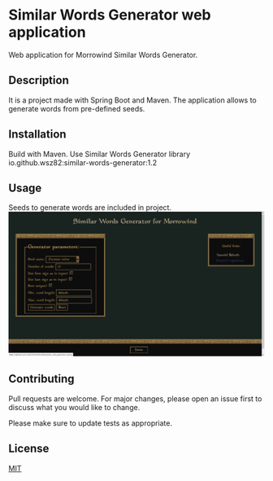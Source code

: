 # Similar Words Generator web application

Web application for Morrowind Similar Words Generator.

## Description

It is a project made with Spring Boot and Maven. The application allows to generate words from pre-defined seeds.

## Installation

Build with Maven. Use Similar Words Generator library io.github.wsz82:similar-words-generator:1.2

## Usage

Seeds to generate words are included in project.
![sample](sample.png)

## Contributing
Pull requests are welcome. For major changes, please open an issue first to discuss what you would like to change.

Please make sure to update tests as appropriate.

## License
[MIT](https://choosealicense.com/licenses/mit/)